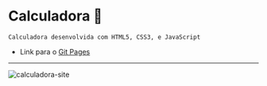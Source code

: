 # Calculadora 🚀
`Calculadora desenvolvida com HTML5, CSS3, e JavaScript`

* Link para o [Git Pages](https://morettegustavo.github.io/Calculadora/)
***
![calculadora-site](https://user-images.githubusercontent.com/88351614/133453315-9b408e32-f2ba-4b38-bd37-0101170fce33.jpeg)


